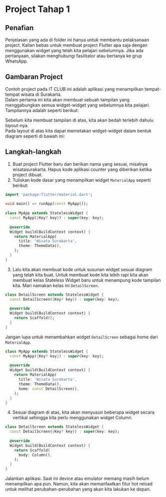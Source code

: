 # Project Tahap 1
## Penafian
Penjelasan yang ada di folder ini hanya untuk membantu pelaksanaan project. Kalian bebas untuk membuat project Flutter apa saja dengan menggunakan widget yang telah kita pelajari sebelumnya. Jika ada pertanyaan, silakan menghubungi fasilitator atau bertanya ke grup WhatsApp.

## Gambaran Project
Contoh project pada IT CLUB ini adalah aplikasi yang menampilkan tempat-tempat wisata di Surakarta.  
Dalam pertama ini kita akan membuat sebuah tampilan yang menggabungkan semua widget-widget yang sebelumnya kita pelajari. Tampilannya adalah seperti berikut:

Sebelum kita membuat tampilan di atas, kita akan bedah terlebih dahulu *layout*-nya.    
Pada layout di atas kita dapat memetakan widget-widget dalam bentuk diagram seperti di bawah ini:

## Langkah-langkah
1. Buat project Flutter baru dan berikan nama yang sesuai, misalnya wisatasurakarta. Hapus kode aplikasi counter yang diberikan ketika project dibuat.
2. Tuliskan kode dasar yang menampilkan widget `MaterialApp` seperti berikut:  

```dart
import 'package:flutter/material.dart';
 
void main() => runApp(const MyApp());
 
class MyApp extends StatelessWidget {
  const MyApp({Key? key}) : super(key: key);
 
  @override
  Widget build(BuildContext context) {
    return MaterialApp(
      title: 'Wisata Surakarta',
      theme: ThemeData(),
    );
  }
}
```  

3. Lalu kita akan membuat kode untuk susunan widget sesuai diagram yang telah kita buat. Untuk membuat kode kita lebih rapi kita akan membuat kelas Stateless Widget baru untuk menampung kode tampilan kita. Mari namakan kelas ini `DetailScreen`.  

```dart
class DetailScreen extends StatelessWidget {
  const DetailScreen({Key? key}) : super(key: key);
 
  @override
  Widget build(BuildContext context) {
    return Scaffold();
  }
}
```  

Jangan lupa untuk menambahkan widget `DetailScreen` sebagai home dari `MaterialApp`.  

```dart
class MyApp extends StatelessWidget {
  const MyApp({Key? key}) : super(key: key);
 
  @override
  Widget build(BuildContext context) {
    return MaterialApp(
      title: 'Wisata Surakarta',
      theme: ThemeData(),
      home: const DetailScreen(),
    );
  }
}
```

4. Sesuai diagram di atas, kita akan menyusun beberapa widget secara vertikal sehingga kita perlu menggunakan widget Column.  

```dart
class DetailScreen extends StatelessWidget {
  const DetailScreen({Key? key}) : super(key: key);
 
  @override
  Widget build(BuildContext context) {
    return Scaffold(
      body: Column(),
    );
  }
}
```  

Jalankan aplikasi. Saat ini device atau emulator memang masih belum menampilkan apa pun. Namun, kita akan memanfaatkan fitur hot reload untuk melihat perubahan-perubahan yang akan kita lakukan ke depan.  
